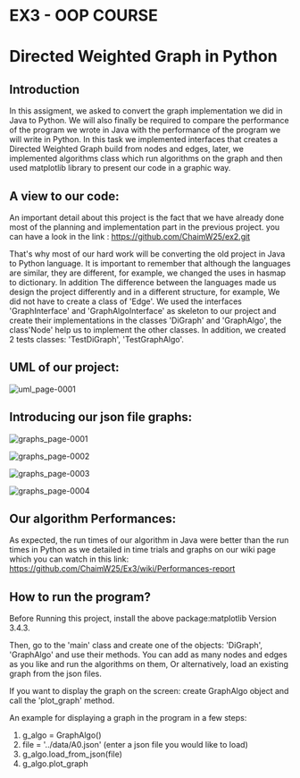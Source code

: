#  EX3 - OOP COURSE
# Directed Weighted Graph in Python
## Introduction
In this assigment, we asked to convert the graph implementation we did in Java to Python. We will also finally be required to compare the performance of the program we wrote in Java with the performance of the program we will write in Python. In this task we implemented interfaces that creates a Directed Weighted Graph build from nodes and edges, later, we implemented algorithms class which run algorithms on the graph and then used matplotlib library to present our code in a graphic way.
 
## A view to our code:
An important detail about this project is the fact that we have already done most of the planning and implementation part in the previous project. you can have a look in the link : https://github.com/ChaimW25/ex2.git

That's why most of our hard work will be converting the old project in Java to Python language. It is important to remember that although the languages are similar, they are different, for example, we changed the uses in hasmap to dictionary. In addition The difference between the languages made us design the project differently and in a different structure, for example, We did not have to create a class of 'Edge'. We used the interfaces 'GraphInterface' and 'GraphAlgoInterface' as skeleton to our project and create their implementations in the classes 'DiGraph' and 'GraphAlgo', the class'Node' help us to implement the other classes. In addition, we created 2 tests classes: 'TestDiGraph', 'TestGraphAlgo'.

## UML of our project:

![uml_page-0001](https://user-images.githubusercontent.com/74601548/147591459-30266ba7-393e-4d8e-b291-7ab5805a3a45.jpg)



## Introducing our json file graphs:

![graphs_page-0001](https://user-images.githubusercontent.com/74601548/147591292-38956503-1638-4131-9616-ecca33806a6b.jpg)

![graphs_page-0002](https://user-images.githubusercontent.com/74601548/147591303-000bb8bf-47b2-42cf-b24f-943f2f16da3e.jpg)

![graphs_page-0003](https://user-images.githubusercontent.com/74601548/147591307-4024884b-1566-4e17-b708-06ca050cb119.jpg)

![graphs_page-0004](https://user-images.githubusercontent.com/74601548/147591314-f992b2ff-0775-4637-8770-6e7732d200a0.jpg)

## Our algorithm Performances:

As expected, the run times of our algorithm in Java were better than the run times in Python as we detailed in time trials and graphs on our wiki page which you can watch in this link:
https://github.com/ChaimW25/Ex3/wiki/Performances-report

## How to run the program?
Before Running this project, install the above package:matplotlib Version 3.4.3.

Then, go to the 'main' class and create one of the objects: 'DiGraph', 'GraphAlgo' and use their methods.
You can add as many nodes and edges as you like and run the algorithms on them, Or alternatively, load an existing graph from the json files.

If you want to display the graph on the screen: create GraphAlgo object and call the 'plot_graph' method.

An example for displaying a graph in the program in a few steps:
 
1. g_algo = GraphAlgo()
2. file = '../data/A0.json' (enter a json file you would like to load)
3. g_algo.load_from_json(file)
4. g_algo.plot_graph


